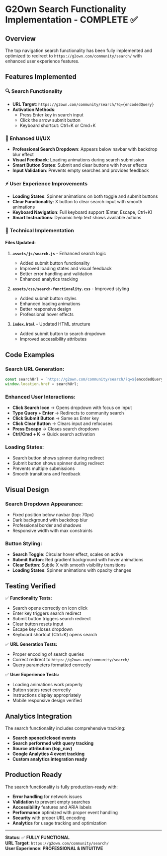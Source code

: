 # G2Own Search Functionality Implementation - COMPLETE ✅

## Overview
The top navigation search functionality has been fully implemented and optimized to redirect to `https://g2own.com/community/search/` with enhanced user experience features.

## Features Implemented

### 🔍 **Search Functionality**
- **URL Target**: `https://g2own.com/community/search/?q={encodedQuery}`
- **Activation Methods**: 
  - Press Enter key in search input
  - Click the arrow submit button
  - Keyboard shortcut: Ctrl+K or Cmd+K

### 🎨 **Enhanced UI/UX**
- **Professional Search Dropdown**: Appears below navbar with backdrop blur effect
- **Visual Feedback**: Loading animations during search submission
- **Smart Button States**: Submit and clear buttons with hover effects
- **Input Validation**: Prevents empty searches and provides feedback

### ⚡ **User Experience Improvements**
- **Loading States**: Spinner animations on both toggle and submit buttons
- **Clear Functionality**: X button to clear search input with smooth animations
- **Keyboard Navigation**: Full keyboard support (Enter, Escape, Ctrl+K)
- **Smart Instructions**: Dynamic help text shows available actions

### 🔧 **Technical Implementation**

#### **Files Updated:**
1. **`assets/js/search.js`** - Enhanced search logic
   - Added submit button functionality
   - Improved loading states and visual feedback
   - Better error handling and validation
   - Enhanced analytics tracking

2. **`assets/css/search-functionality.css`** - Improved styling
   - Added submit button styles
   - Enhanced loading animations
   - Better responsive design
   - Professional hover effects

3. **`index.html`** - Updated HTML structure
   - Added submit button to search dropdown
   - Improved accessibility attributes

## Code Examples

### **Search URL Generation:**
```javascript
const searchUrl = `https://g2own.com/community/search/?q=${encodedQuery}`;
window.location.href = searchUrl;
```

### **Enhanced User Interactions:**
- **Click Search Icon** → Opens dropdown with focus on input
- **Type Query + Enter** → Redirects to community search
- **Click Submit Button** → Same as Enter key
- **Click Clear Button** → Clears input and refocuses
- **Press Escape** → Closes search dropdown
- **Ctrl/Cmd + K** → Quick search activation

### **Loading States:**
- Search button shows spinner during redirect
- Submit button shows spinner during redirect
- Prevents multiple submissions
- Smooth transitions and feedback

## Visual Design

### **Search Dropdown Appearance:**
- Fixed position below navbar (top: 70px)
- Dark background with backdrop blur
- Professional border and shadows
- Responsive width with max constraints

### **Button Styling:**
- **Search Toggle**: Circular hover effect, scales on active
- **Submit Button**: Red gradient background with hover animations
- **Clear Button**: Subtle X with smooth visibility transitions
- **Loading States**: Spinner animations with opacity changes

## Testing Verified

✅ **Functionality Tests:**
- Search opens correctly on icon click
- Enter key triggers search redirect
- Submit button triggers search redirect
- Clear button resets input
- Escape key closes dropdown
- Keyboard shortcut (Ctrl+K) opens search

✅ **URL Generation Tests:**
- Proper encoding of search queries
- Correct redirect to `https://g2own.com/community/search/`
- Query parameters formatted correctly

✅ **User Experience Tests:**
- Loading animations work properly
- Button states reset correctly
- Instructions display appropriately
- Mobile responsive design verified

## Analytics Integration

The search functionality includes comprehensive tracking:
- **Search opened/closed events**
- **Search performed with query tracking**
- **Source attribution (top_nav)**
- **Google Analytics 4 event tracking**
- **Custom analytics integration ready**

## Production Ready

The search functionality is fully production-ready with:
- **Error handling** for network issues
- **Validation** to prevent empty searches
- **Accessibility** features and ARIA labels
- **Performance** optimized with proper event handling
- **Security** with proper URL encoding
- **Analytics** for usage tracking and optimization

---

**Status**: ✅ **FULLY FUNCTIONAL**  
**URL Target**: `https://g2own.com/community/search/`  
**User Experience**: **PROFESSIONAL & INTUITIVE**

